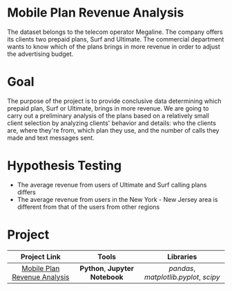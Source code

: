 # Mobile Plan Revenue Analysis
The dataset belongs to the telecom operator Megaline. The company offers its clients two prepaid plans, Surf and Ultimate. The commercial department wants to know which of the plans brings in more revenue in order to adjust the advertising budget.

# Goal
The purpose of the project is to provide conclusive data determining which prepaid plan, Surf or Ultimate, brings in more revenue. We are going to carry out a preliminary analysis of the plans based on a relatively small client selection by analyzing clients' behavior and details: who the clients are, where they're from, which plan they use, and the number of calls they made and text messages sent.

# Hypothesis Testing
- The average revenue from users of Ultimate and Surf calling plans differs
- The average revenue from users in the New York - New Jersey area is different from that of the users from other regions

# Project
| Project Link          | Tools                 | Libraries            |
|:----------------------:|:---------------------------:|:---------------------------:|
| [Mobile Plan Revenue Analysis](mobile_plan_revenue_analysis) | **Python**, **Jupyter Notebook** | *pandas*, *matplotlib.pyplot*, *scipy* |


